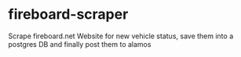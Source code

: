# fireboard-scraper

Scrape fireboard.net Website for new vehicle status, save them into a postgres DB and finally post them to alamos
